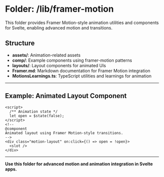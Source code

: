 # Folder: /lib/framer-motion

This folder provides Framer Motion-style animation utilities and components for Svelte, enabling advanced motion and transitions.

## Structure
- **assets/**: Animation-related assets
- **comp/**: Example components using framer-motion patterns
- **layouts/**: Layout components for animated UIs
- **Framer.md**: Markdown documentation for Framer Motion integration
- **MotionsLearnings.ts**: TypeScript utilities and learnings for animation

---

## Example: Animated Layout Component
```svelte
<script>
  /** Animation state */
  let open = $state(false);
</script>
<!--
@component
Animated layout using Framer Motion-style transitions.
-->
<div class="motion-layout" on:click={() => open = !open}>
  <slot />
</div>
```

---

**Use this folder for advanced motion and animation integration in Svelte apps.**
